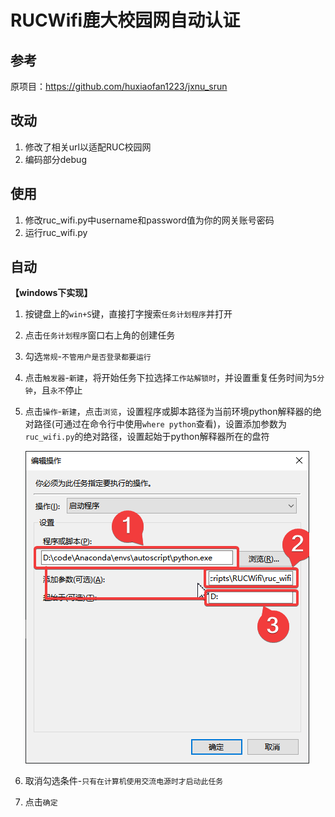 # RUCWifi鹿大校园网自动认证

## 参考

原项目：https://github.com/huxiaofan1223/jxnu_srun

## 改动

1. 修改了相关url以适配RUC校园网
2. 编码部分debug

## 使用

1. 修改ruc_wifi.py中username和password值为你的网关账号密码
2. 运行ruc_wifi.py

## 自动

**【windows下实现】**

1. 按键盘上的`win+S`键，直接打字搜索`任务计划程序`并打开

2. 点击`任务计划程序`窗口右上角的创建任务

3. 勾选`常规`-`不管用户是否登录都要运行`

4. 点击`触发器`-`新建`，将开始任务下拉选择`工作站解锁时`，并设置重复任务时间为`5分钟`，且`永不`停止

5. 点击`操作`-`新建`，点击`浏览`，设置程序或脚本路径为当前环境python解释器的绝对路径(可通过在命令行中使用`where python`查看)，设置添加参数为`ruc_wifi.py`的绝对路径，设置起始于python解释器所在的盘符
   
   <img title="" src="https://raw.githubusercontent.com/overdose425/ImgStg/main/2022/10/04-21-24-46-2022-10-04-21-23-18-image.png" alt="" data-align="center">

6. 取消勾选条件-`只有在计算机使用交流电源时才启动此任务`

7. 点击`确定`

